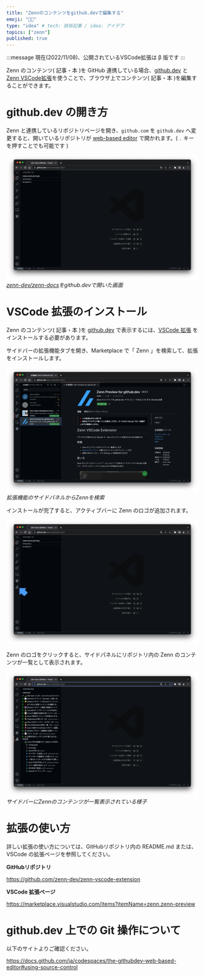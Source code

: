 ```yaml
---
title: "Zennのコンテンツをgithub.devで編集する"
emoji: "🧑‍🚀"
type: "idea" # tech: 技術記事 / idea: アイデア
topics: ["zenn"]
published: true
---
```


:::message
現在(2022/11/08)、公開されているVSCode拡張は β 版です
:::

Zenn のコンテンツ( 記事・本 )を GitHub 連携している場合、[github.dev](https://github.dev) と [Zenn VSCode拡張](https://marketplace.visualstudio.com/items?itemName=zenn.zenn-preview)を使うことで、ブラウザ上でコンテンツ( 記事・本 )を編集することができます。

# github.dev の開き方

Zenn と連携しているリポジトリページを開き、`github.com` を `github.dev` へ変更すると、開いているリポジトリが [web-based editor](https://docs.github.com/ja/codespaces/the-githubdev-web-based-editor) で開かれます。( `.` キーを押すことでも可能です )

![](/images/articles/usage-github-dev/github-dev-ss.png)
*[zenn-dev/zenn-docs](https://github.com/zenn-dev/zenn-docs)をgithub.devで開いた画面*

# VSCode 拡張のインストール

Zenn のコンテンツ( 記事・本 )を [github.dev](https://github.dev) で表示するには、[VSCode 拡張]() をインストールする必要があります。

サイドバーの拡張機能タブを開き、Marketplace で「 Zenn 」を検索して、拡張をインストールします。

![](/images/articles/usage-github-dev/searched-zenn.png)
*拡張機能のサイドパネルからZennを検索*

インストールが完了すると、アクティブバーに Zenn のロゴが追加されます。

![](/images/articles/usage-github-dev/installed-zenn.png)

Zenn のロゴをクリックすると、サイドパネルにリポジトリ内の Zenn のコンテンツが一覧として表示されます。

![](/images/articles/usage-github-dev/zenn-preview-sidebar.png)
*サイドバーにZennのコンテンツが一覧表示されている様子*


# 拡張の使い方

詳しい拡張の使い方については、GitHubリポジトリ内の README.md または、VSCode の拡張ページを参照してください。

**GitHubリポジトリ**

https://github.com/zenn-dev/zenn-vscode-extension

**VSCode 拡張ページ**

https://marketplace.visualstudio.com/items?itemName=zenn.zenn-preview


# github.dev 上での Git 操作について

以下のサイトよりご確認ください。

https://docs.github.com/ja/codespaces/the-githubdev-web-based-editor#using-source-control
